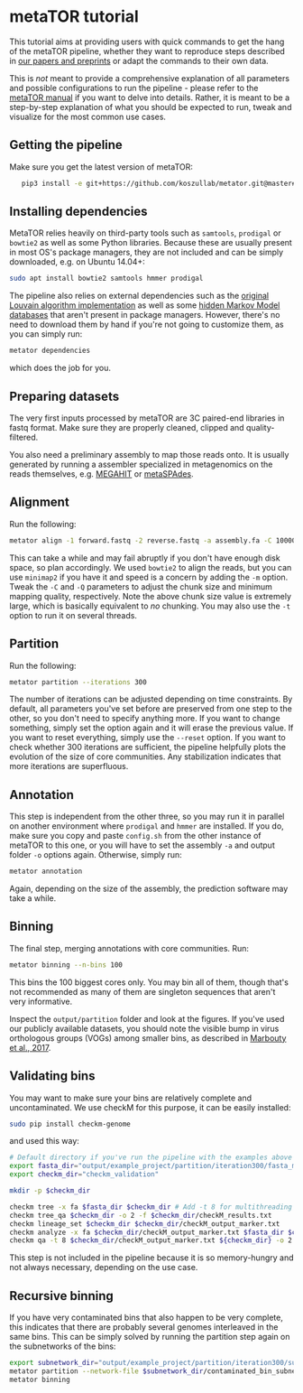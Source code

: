 # metaTOR tutorial

This tutorial aims at providing users with quick commands to get the hang of the metaTOR pipeline, whether they want to reproduce steps described in [our papers and preprints](https://github.com/koszullab/metaTOR/blob/master/README.md#references) or adapt the commands to their own data.

This is *not* meant to provide a comprehensive explanation of all parameters and possible configurations to run the pipeline - please refer to the [metaTOR manual](https://github.com/koszullab/metaTOR/blob/master/meta3c_manual.pdf) if you want to delve into details. Rather, it is meant to be a step-by-step explanation of what you should be expected to run, tweak and visualize for the most common use cases.

## Getting the pipeline

Make sure you get the latest version of metaTOR:

```sh
   pip3 install -e git+https://github.com/koszullab/metator.git@master#egg=metator
```

## Installing dependencies

MetaTOR relies heavily on third-party tools such as ```samtools```, ```prodigal``` or ```bowtie2``` as well as some Python libraries. Because these are usually present in most OS's package managers, they are not included and can be simply downloaded, e.g. on Ubuntu 14.04+:

```bash
sudo apt install bowtie2 samtools hmmer prodigal
```

The pipeline also relies on external dependencies such as the [original Louvain algorithm implementation](https://sourceforge.net/projects/louvain/files/louvain-generic.tar.gz) as well as some [hidden Markov Model databases](http://dl.pasteur.fr/fop/5eHgTGww/modele_HMM.tar.gz) that aren't present in package managers. However, there's no need to download them by hand if you're not going to customize them, as you can simply run:

```bash
metator dependencies
```

which does the job for you.

## Preparing datasets

The very first inputs processed by metaTOR are 3C paired-end libraries in fastq format. Make sure they are properly cleaned, clipped and quality-filtered.

You also need a preliminary assembly to map those reads onto. It is usually
generated by running a assembler specialized in metagenomics on the reads themselves, e.g.
[MEGAHIT](https://github.com/voutcn/megahit) or
[metaSPAdes](https://github.com/ablab/spades/).

## Alignment

Run the following:

```bash
metator align -1 forward.fastq -2 reverse.fastq -a assembly.fa -C 100000000 -Q 10 --clean-up -p example_project
```

This can take a while and may fail abruptly if you don't have enough disk
space, so plan accordingly. We used ```bowtie2``` to align the reads, but you
can use ```minimap2``` if you have it and speed is a concern by adding the
```-m``` option. Tweak the ```-C``` and ```-Q``` parameters to adjust the chunk
size and minimum mapping quality, respectively. Note the above chunk size value is
extremely large, which is basically equivalent to *no* chunking. You may also use the ```-t``` option to run
it on several threads.

## Partition

Run the following:

```bash
metator partition --iterations 300
```

The number of iterations can be adjusted depending on time constraints. By default, all parameters you've set before are preserved from one step to the other, so you don't need to specify anything more. If you want to change something, simply set the option again and it will erase the previous value. If you want to reset everything, simply use the ```--reset``` option. If you want to check whether 300 iterations are sufficient, the pipeline helpfully plots the evolution of the size of core communities. Any stabilization indicates that more iterations are superfluous.

## Annotation

This step is independent from the other three, so you may run it in parallel on another environment where ```prodigal``` and ```hmmer``` are installed. If you do, make sure you copy and paste ```config.sh``` from the other instance of metaTOR to this one, or you will have to set the assembly ```-a``` and output folder ```-o``` options again. Otherwise, simply run:

```bash
metator annotation
```

Again, depending on the size of the assembly, the prediction software may take a while.

## Binning

The final step, merging annotations with core communities. Run:

```bash
metator binning --n-bins 100
```

This bins the 100 biggest cores only. You may bin all of them, though that's not recommended as many of them are singleton sequences that aren't very informative.

Inspect the ```output/partition``` folder and look at the figures. If you've used our publicly available datasets, you should note the visible bump in virus orthologous groups (VOGs) among smaller bins, as described in [Marbouty et al., 2017](http://advances.sciencemag.org/content/3/2/e1602105).

## Validating bins

You may want to make sure your bins are relatively complete and uncontaminated. We use checkM for this purpose, it can be easily installed:

```bash
sudo pip install checkm-genome
```

and used this way:

```bash
# Default directory if you've run the pipeline with the examples above
export fasta_dir="output/example_project/partition/iteration300/fasta_merged"
export checkm_dir="checkm_validation"

mkdir -p $checkm_dir

checkm tree -x fa $fasta_dir $checkm_dir # Add -t 8 for multithreading etc.
checkm tree_qa $checkm_dir -o 2 -f $checkm_dir/checkM_results.txt
checkm lineage_set $checkm_dir $checkm_dir/checkM_output_marker.txt
checkm analyze -x fa $checkm_dir/checkM_output_marker.txt $fasta_dir $checkm_dir
checkm qa -t 8 $checkm_dir/checkM_output_marker.txt ${checkm_dir} -o 2 > $checkm_dir/checkM_results_complete.txt &
```

This step is not included in the pipeline because it is so memory-hungry and not always necessary, depending on the use case.

## Recursive binning

If you have very contaminated bins that also happen to be very complete, this indicates that there are probably several genomes interleaved in the same bins. This can be simply solved by running the partition step again on the subnetworks of the bins:

```bash
export subnetwork_dir="output/example_project/partition/iteration300/subnetworks"
metator partition --network-file $subnetwork_dir/contaminated_bin_subnetwork.dat --partition-dir subnetwork_partition_folder
metator binning
```